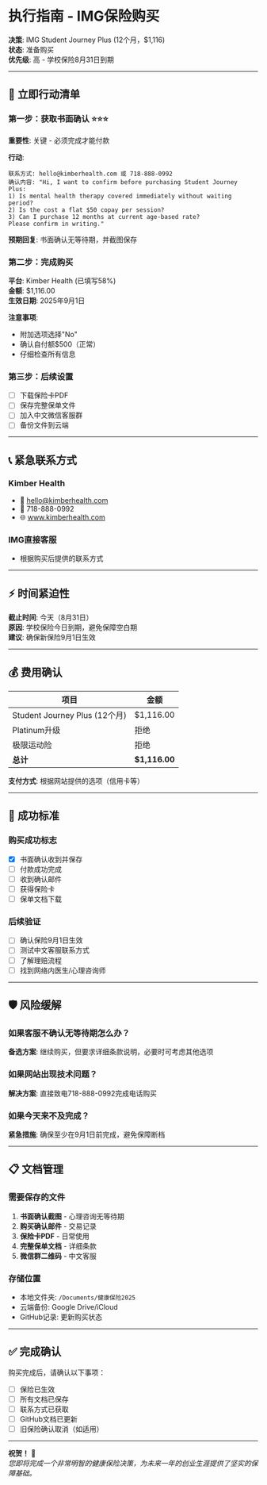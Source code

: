# 执行指南 - IMG保险购买
**决策**: IMG Student Journey Plus (12个月，$1,116)  
**状态**: 准备购买  
**优先级**: 高 - 学校保险8月31日到期

---

## 🚀 立即行动清单

### 第一步：获取书面确认 ⭐⭐⭐
**重要性**: 关键 - 必须完成才能付款

**行动**:
```
联系方式: hello@kimberhealth.com 或 718-888-0992
确认内容: "Hi, I want to confirm before purchasing Student Journey Plus: 
1) Is mental health therapy covered immediately without waiting period?
2) Is the cost a flat $50 copay per session?
3) Can I purchase 12 months at current age-based rate?
Please confirm in writing."
```

**预期回复**: 书面确认无等待期，并截图保存

### 第二步：完成购买
**平台**: Kimber Health (已填写58%)  
**金额**: $1,116.00  
**生效日期**: 2025年9月1日  

**注意事项**:
- 附加选项选择"No"
- 确认自付额$500（正常）
- 仔细检查所有信息

### 第三步：后续设置
- [ ] 下载保险卡PDF
- [ ] 保存完整保单文件
- [ ] 加入中文微信客服群
- [ ] 备份文件到云端

---

## 📞 紧急联系方式

### Kimber Health
- 📧 hello@kimberhealth.com
- 📱 718-888-0992
- 🌐 www.kimberhealth.com

### IMG直接客服
- 根据购买后提供的联系方式

---

## ⚡ 时间紧迫性

**截止时间**: 今天（8月31日）  
**原因**: 学校保险今日到期，避免保障空白期  
**建议**: 确保新保险9月1日生效

---

## 💰 费用确认

| 项目 | 金额 |
|------|------|
| Student Journey Plus (12个月) | $1,116.00 |
| Platinum升级 | 拒绝 |
| 极限运动险 | 拒绝 |
| **总计** | **$1,116.00** |

**支付方式**: 根据网站提供的选项（信用卡等）

---

## 🎯 成功标准

### 购买成功标志
- [x] 书面确认收到并保存
- [ ] 付款成功完成  
- [ ] 收到确认邮件
- [ ] 获得保险卡
- [ ] 保单文档下载

### 后续验证
- [ ] 确认保险9月1日生效
- [ ] 测试中文客服联系方式
- [ ] 了解理赔流程
- [ ] 找到网络内医生/心理咨询师

---

## 🛡️ 风险缓解

### 如果客服不确认无等待期怎么办？
**备选方案**: 继续购买，但要求详细条款说明，必要时可考虑其他选项

### 如果网站出现技术问题？
**解决方案**: 直接致电718-888-0992完成电话购买

### 如果今天来不及完成？
**紧急措施**: 确保至少在9月1日前完成，避免保障断档

---

## 📋 文档管理

### 需要保存的文件
1. **书面确认截图** - 心理咨询无等待期
2. **购买确认邮件** - 交易记录
3. **保险卡PDF** - 日常使用
4. **完整保单文档** - 详细条款
5. **微信群二维码** - 中文客服

### 存储位置
- 本地文件夹: `/Documents/健康保险2025`
- 云端备份: Google Drive/iCloud
- GitHub记录: 更新购买状态

---

## ✅ 完成确认

购买完成后，请确认以下事项：
- [ ] 保险已生效
- [ ] 所有文档已保存
- [ ] 联系方式已获取
- [ ] GitHub文档已更新
- [ ] 旧保险确认取消（如适用）

---

**祝贺！** 🎉  
*您即将完成一个非常明智的健康保险决策，为未来一年的创业生涯提供了坚实的保障基础。*